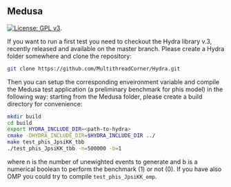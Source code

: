 ## Medusa
[![License: GPL v3](https://img.shields.io/badge/License-GPLv3-blue.svg)](https://www.gnu.org/licenses/gpl-3.0).

If you want to run a first test you need to checkout the Hydra library v.3, recently released and available on the master branch. Please create a Hydra folder somewhere and clone the repository:
```bash
git clone https://github.com/MultithreadCorner/Hydra.git
```
Then you can setup the corresponding enveironment variable and compile the Medusa test application (a preliminary benchmark for phis model) in the following way: starting from the Medusa folder, please create a build directory for convenience:
```bash
mkdir build
cd build
export HYDRA_INCLUDE_DIR=<path-to-hydra>
cmake -DHYDRA_INCLUDE_DIR=$HYDRA_INCLUDE_DIR ../
make test_phis_JpsiKK_tbb
./test_phis_JpsiKK_tbb -n=500000 -b=1
```
where n is the number of unewighted events to generate and b is a numerical boolean to perform the benchmark (1) or not (0).
If you have also OMP you could try to compile ```test_phis_JpsiKK_omp```.
